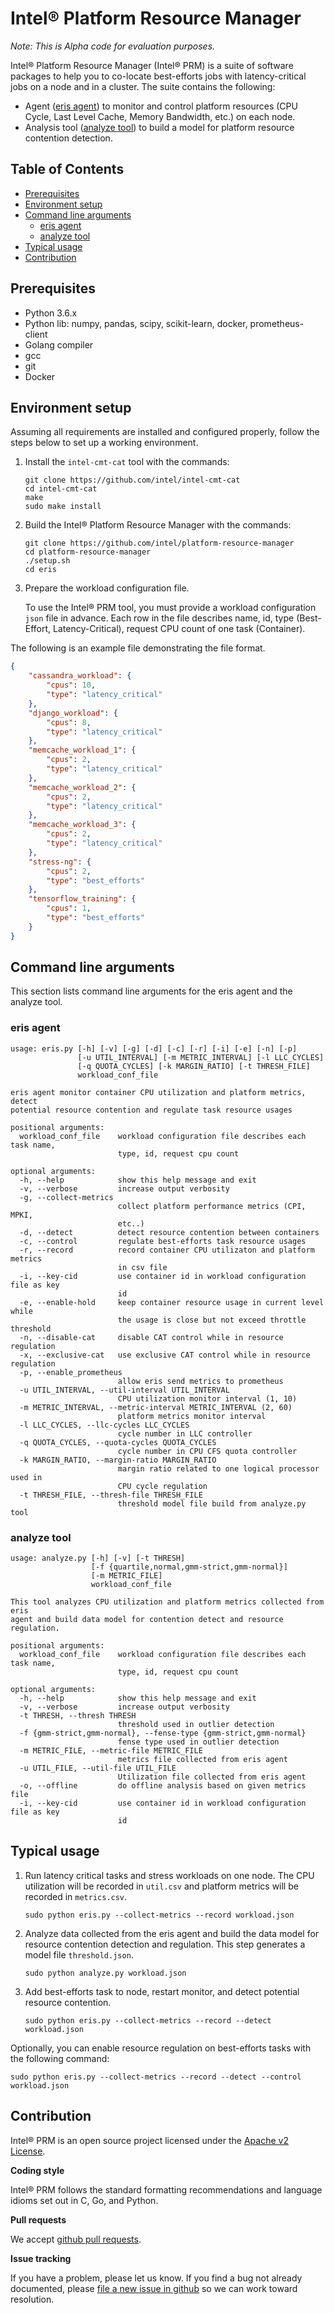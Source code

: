 # Intel® Platform Resource Manager

*Note: This is Alpha code for evaluation purposes.*

Intel® Platform Resource Manager (Intel® PRM) is a suite of software packages
to help you to co-locate best-efforts jobs with latency-critical jobs on a node
and in a cluster. The suite contains the following:

- Agent ([eris agent](#eris-agent)) to monitor and control platform resources
  (CPU Cycle, Last Level Cache, Memory Bandwidth, etc.) on each node.
- Analysis tool ([analyze tool](#analyze-tool)) to build a model for platform
  resource contention detection.


## Table of Contents

- [Prerequisites](#prerequisites)
- [Environment setup](#environment-setup)
- [Command line arguments](#command-line-arguments)
    - [eris agent](#eris-agent)
    - [analyze tool](#analyze-tool)
- [Typical usage](#typical-usage)
- [Contribution](#contribution)

## Prerequisites

 - Python 3.6.x
 - Python lib: numpy, pandas, scipy, scikit-learn, docker, prometheus-client
 - Golang compiler
 - gcc
 - git
 - Docker

## Environment setup
Assuming all requirements are installed and configured properly, follow the steps below to set up a working environment.

1.  Install the `intel-cmt-cat` tool with the commands:

     ```
     git clone https://github.com/intel/intel-cmt-cat
     cd intel-cmt-cat
     make
     sudo make install
     ```

2.  Build the Intel® Platform Resource Manager with the commands:

     ```
     git clone https://github.com/intel/platform-resource-manager
     cd platform-resource-manager
     ./setup.sh
     cd eris
     ```

3.  Prepare the workload configuration file.

    To use the Intel® PRM tool, you must provide a workload configuration
    `json` file in advance. Each row in the file describes name, id, type (Best-Effort, Latency-Critical), request CPU count of one task (Container).

The following is an example file demonstrating the file format.

```json
{
    "cassandra_workload": {
        "cpus": 10,
        "type": "latency_critical"
    },
    "django_workload": {
        "cpus": 8,
        "type": "latency_critical"
    },
    "memcache_workload_1": {
        "cpus": 2,
        "type": "latency_critical"
    },
    "memcache_workload_2": {
        "cpus": 2,
        "type": "latency_critical"
    },
    "memcache_workload_3": {
        "cpus": 2,
        "type": "latency_critical"
    },
    "stress-ng": {
        "cpus": 2,
        "type": "best_efforts"
    },
    "tensorflow_training": {
        "cpus": 1,
        "type": "best_efforts"
    }
}
```

## Command line arguments

This section lists command line arguments for the eris agent and the analyze tool.

### eris agent

    usage: eris.py [-h] [-v] [-g] [-d] [-c] [-r] [-i] [-e] [-n] [-p]
                   [-u UTIL_INTERVAL] [-m METRIC_INTERVAL] [-l LLC_CYCLES]
                   [-q QUOTA_CYCLES] [-k MARGIN_RATIO] [-t THRESH_FILE]
                   workload_conf_file

    eris agent monitor container CPU utilization and platform metrics, detect
    potential resource contention and regulate task resource usages

    positional arguments:
      workload_conf_file    workload configuration file describes each task name,
                            type, id, request cpu count

    optional arguments:
      -h, --help            show this help message and exit
      -v, --verbose         increase output verbosity
      -g, --collect-metrics
                            collect platform performance metrics (CPI, MPKI,
                            etc..)
      -d, --detect          detect resource contention between containers
      -c, --control         regulate best-efforts task resource usages
      -r, --record          record container CPU utilizaton and platform metrics
                            in csv file
      -i, --key-cid         use container id in workload configuration file as key
                            id
      -e, --enable-hold     keep container resource usage in current level while
                            the usage is close but not exceed throttle threshold
      -n, --disable-cat     disable CAT control while in resource regulation
      -x, --exclusive-cat   use exclusive CAT control while in resource regulation
      -p, --enable_prometheus
                            allow eris send metrics to prometheus
      -u UTIL_INTERVAL, --util-interval UTIL_INTERVAL
                            CPU utilization monitor interval (1, 10)
      -m METRIC_INTERVAL, --metric-interval METRIC_INTERVAL (2, 60)
                            platform metrics monitor interval
      -l LLC_CYCLES, --llc-cycles LLC_CYCLES
                            cycle number in LLC controller
      -q QUOTA_CYCLES, --quota-cycles QUOTA_CYCLES
                            cycle number in CPU CFS quota controller
      -k MARGIN_RATIO, --margin-ratio MARGIN_RATIO
                            margin ratio related to one logical processor used in
                            CPU cycle regulation
      -t THRESH_FILE, --thresh-file THRESH_FILE
                            threshold model file build from analyze.py tool


### analyze tool

    usage: analyze.py [-h] [-v] [-t THRESH]
                      [-f {quartile,normal,gmm-strict,gmm-normal}]
                      [-m METRIC_FILE]
                      workload_conf_file

    This tool analyzes CPU utilization and platform metrics collected from eris
    agent and build data model for contention detect and resource regulation.

    positional arguments:
      workload_conf_file    workload configuration file describes each task name,
                            type, id, request cpu count

    optional arguments:
      -h, --help            show this help message and exit
      -v, --verbose         increase output verbosity
      -t THRESH, --thresh THRESH
                            threshold used in outlier detection
      -f {gmm-strict,gmm-normal}, --fense-type {gmm-strict,gmm-normal}
                            fense type used in outlier detection
      -m METRIC_FILE, --metric-file METRIC_FILE
                            metrics file collected from eris agent
      -u UTIL_FILE, --util-file UTIL_FILE
                            Utilization file collected from eris agent
      -o, --offline         do offline analysis based on given metrics file
      -i, --key-cid         use container id in workload configuration file as key
                            id


## Typical usage


1.  Run latency critical tasks and stress workloads on one node. The CPU
    utilization will be recorded in `util.csv` and platform metrics will be recorded in `metrics.csv`.

      ```
      sudo python eris.py --collect-metrics --record workload.json
      ```

2.  Analyze data collected from the eris agent and build the data model for
    resource contention detection and regulation. This step generates a model file `threshold.json`.

      ```
      sudo python analyze.py workload.json
      ```

3.  Add best-efforts task to node, restart monitor, and detect potential
    resource contention.

      ```
      sudo python eris.py --collect-metrics --record --detect workload.json
      ```

Optionally, you can enable resource regulation on best-efforts tasks with the
following command:

    sudo python eris.py --collect-metrics --record --detect --control workload.json

## Contribution

Intel® PRM is an open source project licensed under the [Apache v2 License](http://www.apache.org/licenses/LICENSE-2.0).

**Coding style**

Intel® PRM follows the standard formatting recommendations and language idioms
set out in C, Go, and Python.

**Pull requests**

We accept [github pull requests](https://github.com/intel/platform-resource-manager/pulls).

**Issue tracking**

If you have a problem, please let us know. If you find a bug not already
documented, please [file a new issue in github](https://github.com/intel/platform-resource-manager/issues) so we can work toward resolution.
